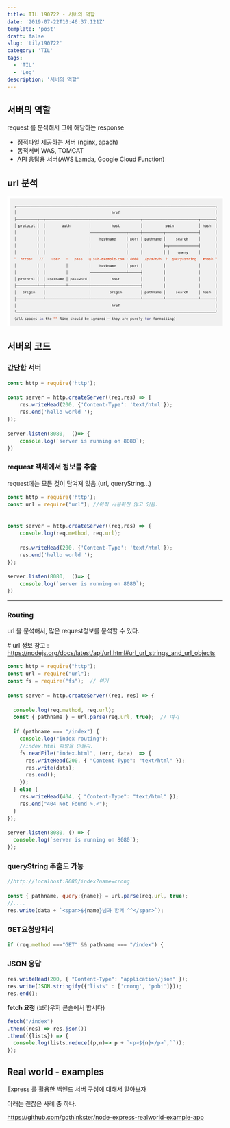 ```yaml
---
title: TIL 190722 - 서버의 역할
date: '2019-07-22T10:46:37.121Z'
template: 'post'
draft: false
slug: 'til/190722'
category: 'TIL'
tags:
  - 'TIL'
  - 'Log'
description: '서버의 역할'
---
```


## 서버의 역할 

request 를 분석해서 그에 해당하는 response 

- 정적파일 제공하는 서버 (nginx, apach) 
- 동적서버 WAS, TOMCAT 
- API 응답용 서버(AWS Lamda, Google Cloud Function)



## url 분석

![image-20190722113802298](assets/image-20190722113802298.png)

## 서버의 코드

### 간단한 서버

```javascript
const http = require('http');

const server = http.createServer((req,res) => {
    res.writeHead(200, {'Content-Type': 'text/html'});
    res.end('hello world ');
});

server.listen(8080,  ()=> {
    console.log(`server is running on 8080`);
})
```

### request 객체에서 정보를 추출

request에는 모든 것이 담겨져 있음.(url, queryString…)

```javascript
const http = require('http');
const url = require("url"); //아직 사용하진 않고 있음.


const server = http.createServer((req,res) => {
    console.log(req.method, req.url);

    res.writeHead(200, {'Content-Type': 'text/html'});
    res.end('hello world ');
});

server.listen(8080,  ()=> {
    console.log(`server is running on 8080`);
})
```

------

### Routing

url 을 분석해서, 많은 request정보를 분석할 수 있다.

\# url 정보 참고 : https://nodejs.org/docs/latest/api/url.html#url_url_strings_and_url_objects

```javascript
const http = require("http");
const url = require("url");
const fs = require("fs");  // 여기

const server = http.createServer((req, res) => {

  console.log(req.method, req.url);
  const { pathname } = url.parse(req.url, true);  // 여기

  if (pathname === "/index") {
    console.log("index routing");
    //index.html 파일을 만들자.
    fs.readFile("index.html", (err, data)  => {
      res.writeHead(200, { "Content-Type": "text/html" });
      res.write(data);
      res.end();
    });
  } else {
    res.writeHead(404, { "Content-Type": "text/html" });
    res.end("404 Not Found >.<");
  }
});

server.listen(8080, () => {
  console.log(`server is running on 8080`);
});
```

### queryString 추출도 가능

```javascript
//http://localhost:8080/index?name=crong

const { pathname, query:{name}} = url.parse(req.url, true);
//....
res.write(data + `<span>${name}님과 함께 ^^</span>`);
```

### GET요청만처리

```javascript
if (req.method ==="GET" && pathname === "/index") {
```

### JSON 응답

```javascript
res.writeHead(200, { "Content-Type": "application/json" });
res.write(JSON.stringify({"lists" : ['crong', 'pobi']}));
res.end();
```

**fetch 요청** (브라우저 콘솔에서 합시다)

```javascript
fetch("/index")
.then((res) => res.json())
.then(({lists}) => {
  console.log(lists.reduce((p,n)=> p + `<p>${n}</p>`,``));
});
```

## Real world - examples

Express 를 활용한 백엔드 서버 구성에 대해서 알아보자

아래는 괜찮은 사례 중 하나.

https://github.com/gothinkster/node-express-realworld-example-app